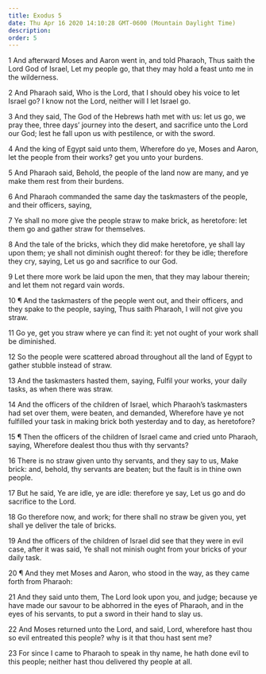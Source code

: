 ```yaml
---
title: Exodus 5
date: Thu Apr 16 2020 14:10:28 GMT-0600 (Mountain Daylight Time)
description: 
order: 5
---
```


<p>
  1 And afterward Moses and Aaron went in, and told Pharaoh, Thus saith the Lord
  God of Israel, Let my people go, that they may hold a feast unto me in the
  wilderness.
</p>
<p>
  2 And Pharaoh said, Who is the Lord, that I should obey his voice to let
  Israel go? I know not the Lord, neither will I let Israel go.
</p>
<p>
  3 And they said, The God of the Hebrews hath met with us: let us go, we pray
  thee, three days&#x2019; journey into the desert, and sacrifice unto the Lord
  our God; lest he fall upon us with pestilence, or with the sword.
</p>
<p>
  4 And the king of Egypt said unto them, Wherefore do ye, Moses and Aaron, let
  the people from their works? get you unto your burdens.
</p>
<p>
  5 And Pharaoh said, Behold, the people of the land now are many, and ye make
  them rest from their burdens.
</p>
<p>
  6 And Pharaoh commanded the same day the taskmasters of the people, and their
  officers, saying,
</p>
<p>
  7 Ye shall no more give the people straw to make brick, as heretofore: let
  them go and gather straw for themselves.
</p>
<p>
  8 And the tale of the bricks, which they did make heretofore, ye shall lay
  upon them; ye shall not diminish ought thereof: for they be idle; therefore
  they cry, saying, Let us go and sacrifice to our God.
</p>
<p>
  9 Let there more work be laid upon the men, that they may labour therein; and
  let them not regard vain words.
</p>
<p>
  10 &#xB6; And the taskmasters of the people went out, and their officers, and
  they spake to the people, saying, Thus saith Pharaoh, I will not give you
  straw.
</p>
<p>
  11 Go ye, get you straw where ye can find it: yet not ought of your work shall
  be diminished.
</p>
<p>
  12 So the people were scattered abroad throughout all the land of Egypt to
  gather stubble instead of straw.
</p>
<p>
  13 And the taskmasters hasted them, saying, Fulfil your works, your daily
  tasks, as when there was straw.
</p>
<p>
  14 And the officers of the children of Israel, which Pharaoh&#x2019;s
  taskmasters had set over them, were beaten, and demanded, Wherefore have ye
  not fulfilled your task in making brick both yesterday and to day, as
  heretofore?
</p>
<p>
  15 &#xB6; Then the officers of the children of Israel came and cried unto
  Pharaoh, saying, Wherefore dealest thou thus with thy servants?
</p>
<p>
  16 There is no straw given unto thy servants, and they say to us, Make brick:
  and, behold, thy servants are beaten; but the fault is in thine own people.
</p>
<p>
  17 But he said, Ye are idle, ye are idle: therefore ye say, Let us go and do
  sacrifice to the Lord.
</p>
<p>
  18 Go therefore now, and work; for there shall no straw be given you, yet
  shall ye deliver the tale of bricks.
</p>
<p>
  19 And the officers of the children of Israel did see that they were in evil
  case, after it was said, Ye shall not minish ought from your bricks of your
  daily task.
</p>
<p>
  20 &#xB6; And they met Moses and Aaron, who stood in the way, as they came
  forth from Pharaoh:
</p>
<p>
  21 And they said unto them, The Lord look upon you, and judge; because ye have
  made our savour to be abhorred in the eyes of Pharaoh, and in the eyes of his
  servants, to put a sword in their hand to slay us.
</p>
<p>
  22 And Moses returned unto the Lord, and said, Lord, wherefore hast thou so
  evil entreated this people? why is it that thou hast sent me?
</p>
<p>
  23 For since I came to Pharaoh to speak in thy name, he hath done evil to this
  people; neither hast thou delivered thy people at all.
</p>
